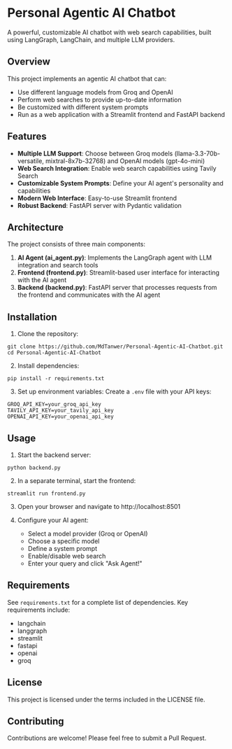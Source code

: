 # Personal Agentic AI Chatbot

A powerful, customizable AI chatbot with web search capabilities, built using LangGraph, LangChain, and multiple LLM providers.

## Overview

This project implements an agentic AI chatbot that can:

- Use different language models from Groq and OpenAI
- Perform web searches to provide up-to-date information
- Be customized with different system prompts
- Run as a web application with a Streamlit frontend and FastAPI backend

## Features

- **Multiple LLM Support**: Choose between Groq models (llama-3.3-70b-versatile, mixtral-8x7b-32768) and OpenAI models (gpt-4o-mini)
- **Web Search Integration**: Enable web search capabilities using Tavily Search
- **Customizable System Prompts**: Define your AI agent's personality and capabilities
- **Modern Web Interface**: Easy-to-use Streamlit frontend
- **Robust Backend**: FastAPI server with Pydantic validation

## Architecture

The project consists of three main components:

1. **AI Agent (ai_agent.py)**: Implements the LangGraph agent with LLM integration and search tools
2. **Frontend (frontend.py)**: Streamlit-based user interface for interacting with the AI agent
3. **Backend (backend.py)**: FastAPI server that processes requests from the frontend and communicates with the AI agent

## Installation

1. Clone the repository:

```
git clone https://github.com/MdTanwer/Personal-Agentic-AI-Chatbot.git
cd Personal-Agentic-AI-Chatbot
```

2. Install dependencies:

```
pip install -r requirements.txt
```

3. Set up environment variables:
   Create a `.env` file with your API keys:

```
GROQ_API_KEY=your_groq_api_key
TAVILY_API_KEY=your_tavily_api_key
OPENAI_API_KEY=your_openai_api_key
```

## Usage

1. Start the backend server:

```
python backend.py
```

2. In a separate terminal, start the frontend:

```
streamlit run frontend.py
```

3. Open your browser and navigate to http://localhost:8501

4. Configure your AI agent:
   - Select a model provider (Groq or OpenAI)
   - Choose a specific model
   - Define a system prompt
   - Enable/disable web search
   - Enter your query and click "Ask Agent!"

## Requirements

See `requirements.txt` for a complete list of dependencies. Key requirements include:

- langchain
- langgraph
- streamlit
- fastapi
- openai
- groq

## License

This project is licensed under the terms included in the LICENSE file.

## Contributing

Contributions are welcome! Please feel free to submit a Pull Request.
